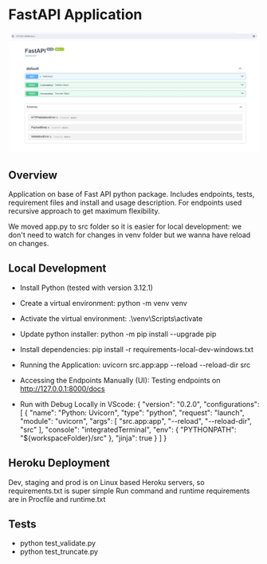 # FastAPI Application

![Application Screenshot](images/test_enpoints.jpeg)

## Overview

Application on base of Fast API python package.
Includes endpoints, tests, requirement files and install and usage description.
For endpoints used recursive approach to get maximum flexibility.

We moved app.py to src folder so it is easier for local development:
we don't need to watch for changes in venv folder but we wanna have reload on changes.

## Local Development

- Install Python (tested with version 3.12.1)

- Create a virtual environment:
python -m venv venv

- Activate the virtual environment:
.\venv\Scripts\activate

- Update python installer:
python -m pip install --upgrade pip

- Install dependencies:
pip install -r requirements-local-dev-windows.txt

- Running the Application:
uvicorn src.app:app --reload --reload-dir src

- Accessing the Endpoints Manually (UI):
Testing endpoints on http://127.0.0.1:8000/docs

- Run with Debug Locally in VScode:
{
    "version": "0.2.0",
    "configurations": [
        {
            "name": "Python: Uvicorn",
            "type": "python",
            "request": "launch",
            "module": "uvicorn",
            "args": [
                "src.app:app",
                "--reload",
                "--reload-dir",
                "src"
            ],
            "console": "integratedTerminal",
            "env": {
                "PYTHONPATH": "${workspaceFolder}/src"
            },
            "jinja": true
        }
    ]
}

## Heroku Deployment
Dev, staging and prod is on Linux based Heroku servers, so requirements.txt is super simple
Run command and runtime requirements are in Procfile and runtime.txt

## Tests
- python test_validate.py
- python test_truncate.py
